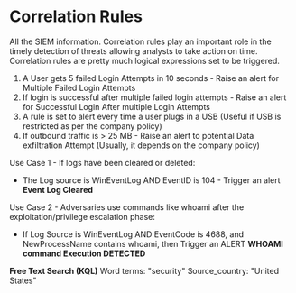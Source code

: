 # Correlation Rules
All the SIEM information.
Correlation rules play an important role in the timely detection of threats allowing analysts to take action on time. Correlation rules are pretty much logical expressions set to be triggered.

1. A User gets 5 failed Login Attempts in 10 seconds - Raise an alert for Multiple Failed Login Attempts
2. If login is successful after multiple failed login attempts - Raise an alert for Successful Login After multiple Login Attempts
3. A rule is set to alert every time a user plugs in a USB (Useful if USB is restricted as per the company policy)
4. If outbound traffic is > 25 MB - Raise an alert to potential Data exfiltration Attempt (Usually, it depends on the company policy)


Use Case 1 - If logs have been cleared or deleted:
- The Log source is WinEventLog AND EventID is 104 - Trigger an alert **Event Log Cleared**

Use Case 2 - Adversaries use commands like whoami after the exploitation/privilege escalation phase:
- If Log Source is WinEventLog AND EventCode is 4688, and NewProcessName contains whoami, then Trigger an ALERT **WHOAMI command Execution DETECTED**


**Free Text Search (KQL)**
Word terms: "security"
Source_country: "United States"


